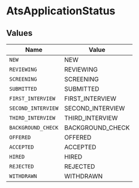 # AtsApplicationStatus


## Values

| Name               | Value              |
| ------------------ | ------------------ |
| `NEW`              | NEW                |
| `REVIEWING`        | REVIEWING          |
| `SCREENING`        | SCREENING          |
| `SUBMITTED`        | SUBMITTED          |
| `FIRST_INTERVIEW`  | FIRST_INTERVIEW    |
| `SECOND_INTERVIEW` | SECOND_INTERVIEW   |
| `THIRD_INTERVIEW`  | THIRD_INTERVIEW    |
| `BACKGROUND_CHECK` | BACKGROUND_CHECK   |
| `OFFERED`          | OFFERED            |
| `ACCEPTED`         | ACCEPTED           |
| `HIRED`            | HIRED              |
| `REJECTED`         | REJECTED           |
| `WITHDRAWN`        | WITHDRAWN          |
